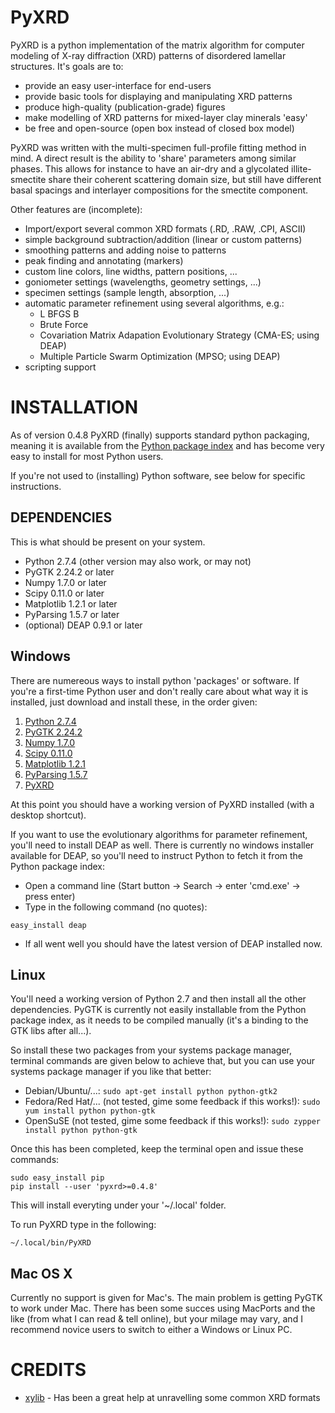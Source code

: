 PyXRD
=====

PyXRD is a python implementation of the matrix algorithm for computer modeling
of X-ray diffraction (XRD) patterns of disordered lamellar structures.
It's goals are to:

 - provide an easy user-interface for end-users
 - provide basic tools for displaying and manipulating XRD patterns
 - produce high-quality (publication-grade) figures
 - make modelling of XRD patterns for mixed-layer clay minerals 'easy'
 - be free and open-source (open box instead of closed box model)
 
PyXRD was written with the multi-specimen full-profile fitting method in mind. 
A direct result is the ability to 'share' parameters among similar phases.
This allows for instance to have an air-dry and a glycolated illite-smectite 
share their coherent scattering domain size, but still have different basal 
spacings and interlayer compositions for the smectite component. 

Other features are (incomplete):

 - Import/export several common XRD formats (.RD, .RAW, .CPI, ASCII)
 - simple background subtraction/addition (linear or custom patterns)
 - smoothing patterns and adding noise to patterns
 - peak finding and annotating (markers)
 - custom line colors, line widths, pattern positions, ...
 - goniometer settings (wavelengths, geometry settings, ...)
 - specimen settings (sample length, absorption, ...)
 - automatic parameter refinement using several algorithms, e.g.:
    - L BFGS B
    - Brute Force
    - Covariation Matrix Adapation Evolutionary Strategy (CMA-ES; using DEAP)
    - Multiple Particle Swarm Optimization (MPSO; using DEAP)
 - scripting support

INSTALLATION
============

As of version 0.4.8 PyXRD (finally) supports standard python packaging, meaning 
it is available from the [Python package index](https://pypi.python.org/pypi)
and has become very easy to install for most Python users.

If you're not used to (installing) Python software, see below for specific instructions.

DEPENDENCIES
------------

This is what should be present on your system.

 * Python 2.7.4 (other version may also work, or may not)
 * PyGTK 2.24.2 or later
 * Numpy 1.7.0 or later
 * Scipy 0.11.0 or later
 * Matplotlib 1.2.1 or later
 * PyParsing 1.5.7 or later
 * (optional) DEAP 0.9.1 or later

Windows
-------

There are numereous ways to install python 'packages' or software. If you're a 
first-time Python user and don't really care about what way it is installed,
just download and install these, in the order given:

 1. [Python 2.7.4](http://www.python.org/ftp/python/2.7.4/python-2.7.4.msi)
 2. [PyGTK 2.24.2](http://ftp.gnome.org/pub/GNOME/binaries/win32/pygtk/2.24/pygtk-all-in-one-2.24.2.win32-py2.7.msi)
 3. [Numpy 1.7.0](http://sourceforge.net/projects/numpy/files/NumPy/1.7.0/numpy-1.7.0-win32-superpack-python2.7.exe/download)
 4. [Scipy 0.11.0](http://sourceforge.net/projects/scipy/files/scipy/0.11.0/scipy-0.11.0-win32-superpack-python2.7.exe/download)
 5. [Matplotlib 1.2.1](https://downloads.sourceforge.net/project/matplotlib/matplotlib/matplotlib-1.2.1/matplotlib-1.2.1.win32-py2.7.exe)
 6. [PyParsing 1.5.7](http://sourceforge.net/projects/pyparsing/files/pyparsing/pyparsing-1.5.7/pyparsing-1.5.7.win32-py2.7.exe/download)
 7. [PyXRD](TODO)

At this point you should have a working version of PyXRD installed (with a desktop shortcut).

If you want to use the evolutionary algorithms for parameter refinement, you'll
need to install DEAP as well. There is currently no windows installer available
for DEAP, so you'll need to instruct Python to fetch it from the Python package index:

 * Open a command line (Start button -> Search -> enter 'cmd.exe' -> press enter)
 * Type in the following command (no quotes): 
```
easy_install deap
```
 * If all went well you should have the latest version of DEAP installed now.
 
Linux
-----

You'll need a working version of Python 2.7 and then install all the other 
dependencies. PyGTK is currently not easily installable from the Python package 
index, as it needs to be compiled manually (it's a binding to the GTK libs after all...).

So install these two packages from your systems package manager, terminal commands
are given below to achieve that, but you can use your systems package manager
if you like that better:

 * Debian/Ubuntu/...:
   ```sudo apt-get install python python-gtk2```
 * Fedora/Red Hat/... (not tested, gime some feedback if this works!):
    ```sudo yum install python python-gtk```
 * OpenSuSE (not tested, gime some feedback if this works!):
    ```sudo zypper install python python-gtk```

Once this has been completed, keep the terminal open and issue these commands:

```
sudo easy_install pip
pip install --user 'pyxrd>=0.4.8'
```

This will install everyting under your '~/.local' folder.

To run PyXRD type in the following:

```
~/.local/bin/PyXRD
```

Mac OS X
--------

Currently no support is given for Mac's. The main problem is getting PyGTK
to work under Mac. There has been some succes using MacPorts and the like (from
what I can read & tell online), but your milage may vary, and I recommend novice
users to switch to either a Windows or Linux PC.

CREDITS
=======

- [xylib](http://github.com/wojdyr/xylib/) - Has been a great help at unravelling some common XRD formats 
